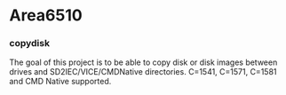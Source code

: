 # Area6510

### copydisk
The goal of this project is to be able to copy disk or disk images between drives and SD2IEC/VICE/CMDNative directories.
C=1541, C=1571, C=1581 and CMD Native supported.
